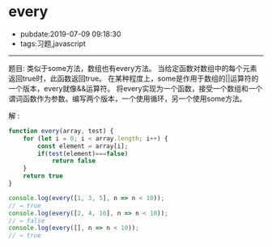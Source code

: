 # every

- pubdate:2019-07-09 09:18:30
- tags:习题,javascript

---

题目:
类似于some方法，数组也有every方法。 当给定函数对数组中的每个元素返回true时，此函数返回true。 在某种程度上，some是作用于数组的||运算符的一个版本，every就像&&运算符。
将every实现为一个函数，接受一个数组和一个谓词函数作为参数。编写两个版本，一个使用循环，另一个使用some方法。

解 :

````javascript
function every(array, test) {
    for (let i = 0; i < array.length; i++) {
        const element = array[i];
        if(test(element)===false)
            return false
    }
    return true
}

console.log(every([1, 3, 5], n => n < 10));
// → true
console.log(every([2, 4, 16], n => n < 10));
// → false
console.log(every([], n => n < 10));
// → true
````
